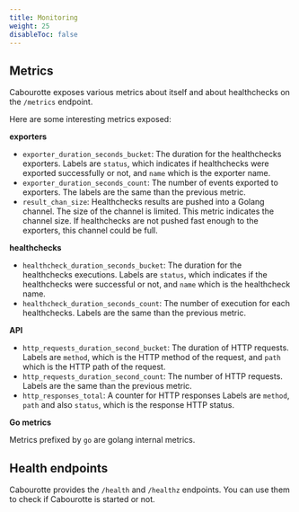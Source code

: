 ```yaml
---
title: Monitoring
weight: 25
disableToc: false
---
```


## Metrics

Cabourotte exposes various metrics about itself and about healthchecks on the `/metrics` endpoint.

Here are some interesting metrics exposed:

**exporters**

- `exporter_duration_seconds_bucket`: The duration for the healthchecks exporters. Labels are `status`, which indicates if healthchecks were exported successfully or not, and `name` which is the exporter name.
- `exporter_duration_seconds_count`: The number of events exported to exporters. The labels are the same than the previous metric.
- `result_chan_size`: Healthchecks results are pushed into a Golang channel. The size of the channel is limited. This metric indicates the channel size. If healthchecks are not pushed fast enough to the exporters, this channel could be full.

**healthchecks**

- `healthcheck_duration_seconds_bucket`: The duration for the healthchecks executions. Labels are `status`, which indicates if the healthchecks were successful or not, and `name` which is the healthcheck name.
- `healthcheck_duration_seconds_count`: The number of execution for each healthchecks. Labels are the same than the previous metric.

**API**

- `http_requests_duration_second_bucket`: The duration of HTTP requests. Labels are `method`, which is the HTTP method of the request, and `path` which is the HTTP path of the request.
- `http_requests_duration_second_count`: The number of HTTP requests. Labels are the same than the previous metric.
- `http_responses_total`: A counter for HTTP responses Labels are `method`, `path` and also `status`, which is the response HTTP status.

**Go metrics**

Metrics prefixed by `go` are golang internal metrics.

## Health endpoints

Cabourotte provides the `/health` and `/healthz` endpoints. You can use them to check if Cabourotte is started or not.
